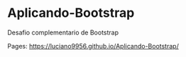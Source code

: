 # Aplicando-Bootstrap

Desafio complementario de Bootstrap

Pages: https://luciano9956.github.io/Aplicando-Bootstrap/
